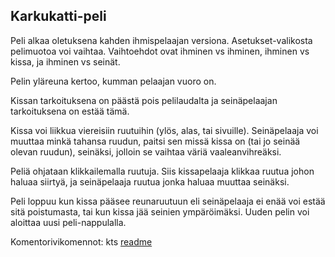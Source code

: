 ## Karkukatti-peli

Peli alkaa oletuksena kahden ihmispelaajan versiona. Asetukset-valikosta pelimuotoa voi vaihtaa. Vaihtoehdot ovat ihminen vs ihminen, ihminen vs kissa, ja ihminen vs seinät.

Pelin yläreuna kertoo, kumman pelaajan vuoro on.

Kissan tarkoituksena on päästä pois pelilaudalta ja seinäpelaajan tarkoituksena on estää tämä.

Kissa voi liikkua viereisiin ruutuihin (ylös, alas, tai sivuille). Seinäpelaaja voi muuttaa minkä tahansa ruudun, paitsi sen missä kissa on (tai jo seinää olevan ruudun), seinäksi, jolloin se vaihtaa väriä vaaleanvihreäksi.

Peliä ohjataan klikkailemalla ruutuja. Siis kissapelaaja klikkaa ruutua johon haluaa siirtyä, ja seinäpelaaja ruutua jonka haluaa muuttaa seinäksi.

Peli loppuu kun kissa pääsee reunaruutuun eli seinäpelaaja ei enää voi estää sitä poistumasta, tai kun kissa jää seinien ympäröimäksi. Uuden pelin voi aloittaa uusi peli-nappulalla.

Komentorivikomennot: kts [readme]()
